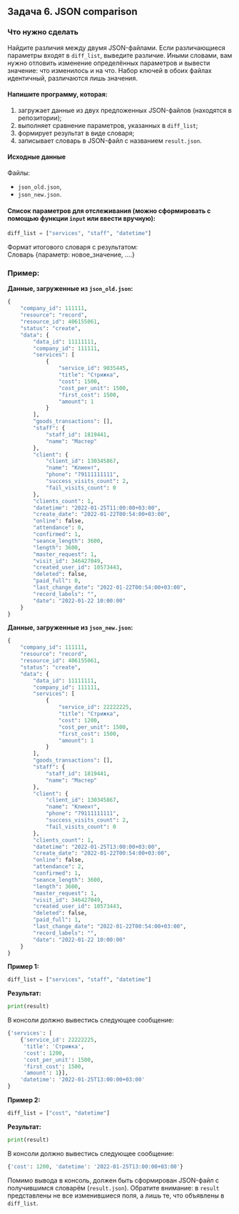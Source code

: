 ## Задача 6. JSON comparison

### Что нужно сделать
Найдите различия между двумя JSON-файлами. Если различающиеся параметры входят в `diff_list`, выведите различие. Иными словами, вам нужно отловить изменение определённых параметров и вывести значение: что изменилось и на что. Набор ключей в обоих файлах идентичный, различаются лишь значения.

#### Напишите программу, которая: 

1) загружает данные из двух предложенных JSON-файлов (находятся в репозитории);
2) выполняет сравнение параметров, указанных в `diff_list`;
3) формирует результат в виде словаря;
4) записывает словарь в JSON-файл с названием `result.json`.

#### Исходные данные
Файлы: 
- `json_old.json`,
- `json_new.json`.

#### Список параметров для отслеживания (можно сформировать с помощью функции `input` или ввести вручную):
```python
diff_list = ["services", "staff", "datetime"]
```
Формат итогового словаря с результатом:  
Словарь {параметр: новое_значение, ….}
### Пример:
**Данные, загруженные из `json_old.json`:**
```python
{
    "company_id": 111111,
    "resource": "record",
    "resource_id": 406155061,
    "status": "create",
    "data": {
        "data_id": 11111111,
        "company_id": 111111,
        "services": [
            {
                "service_id": 9035445,
                "title": "Стрижка",
                "cost": 1500,
                "cost_per_unit": 1500,
                "first_cost": 1500,
                "amount": 1
            }
        ],
        "goods_transactions": [],
        "staff": {
            "staff_id": 1819441,
            "name": "Мастер"
        },
        "client": {
            "client_id": 130345867,
            "name": "Клиент",
            "phone": "79111111111",
            "success_visits_count": 2,
            "fail_visits_count": 0
        },
        "clients_count": 1,
        "datetime": "2022-01-25T11:00:00+03:00",
        "create_date": "2022-01-22T00:54:00+03:00",
        "online": false,
        "attendance": 0,
        "confirmed": 1,
        "seance_length": 3600,
        "length": 3600,
        "master_request": 1,
        "visit_id": 346427049,
        "created_user_id": 10573443,
        "deleted": false,
        "paid_full": 0,
        "last_change_date": "2022-01-22T00:54:00+03:00",
        "record_labels": "",
        "date": "2022-01-22 10:00:00"
    }
}
```
**Данные, загруженные из `json_new.json`:**
```python
{
    "company_id": 111111,
    "resource": "record",
    "resource_id": 406155061,
    "status": "create",
    "data": {
        "data_id": 11111111,
        "company_id": 111111,
        "services": [
            {
                "service_id": 22222225,
                "title": "Стрижка",
                "cost": 1200,
                "cost_per_unit": 1500,
                "first_cost": 1500,
                "amount": 1
            }
        ],
        "goods_transactions": [],
        "staff": {
            "staff_id": 1819441,
            "name": "Мастер"
        },
        "client": {
            "client_id": 130345867,
            "name": "Клиент",
            "phone": "79111111111",
            "success_visits_count": 2,
            "fail_visits_count": 0
        },
        "clients_count": 1,
        "datetime": "2022-01-25T13:00:00+03:00",
        "create_date": "2022-01-22T00:54:00+03:00",
        "online": false,
        "attendance": 2,
        "confirmed": 1,
        "seance_length": 3600,
        "length": 3600,
        "master_request": 1,
        "visit_id": 346427049,
        "created_user_id": 10573443,
        "deleted": false,
        "paid_full": 1,
        "last_change_date": "2022-01-22T00:54:00+03:00",
        "record_labels": "",
        "date": "2022-01-22 10:00:00"
    }
}
```
**Пример 1:**
```python
diff_list = ["services", "staff", "datetime"]
```
**Результат:**
```python
print(result)
```
В консоли должно вывестись следующее сообщение:
```python
{'services': [
    {'service_id': 22222225,
     'title': 'Стрижка',
     'cost': 1200,
     'cost_per_unit': 1500,
     'first_cost': 1500,
     'amount': 1}],
    'datetime': '2022-01-25T13:00:00+03:00'
}
```
**Пример 2:**
```python
diff_list = ["cost", "datetime"]
```
**Результат:**
```python
print(result)
```
В консоли должно вывестись следующее сообщение:
```python
{'cost': 1200, 'datetime': '2022-01-25T13:00:00+03:00'}
```
Помимо вывода в консоль, должен быть сформирован JSON-файл с получившимся словарём (`result.json`).
Обратите внимание: в `result` представлены не все изменившиеся поля, а лишь те, что объявлены в `diff_list`.